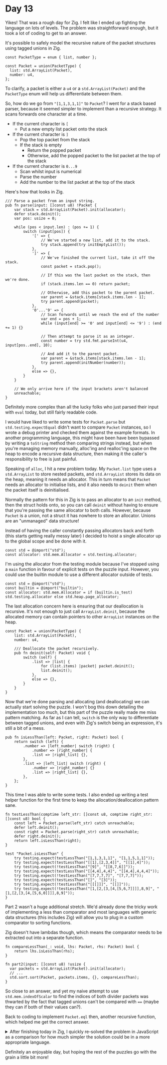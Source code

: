 # Day 13

Yikes! That was a rough day for Zig. I felt like I ended up fighting the language on lots of levels. The problem was straightforward enough, but it took a lot of coding to get to an answer.

It's possible to safely model the recursive nature of the packet structures using tagged unions in Zig.

```zig
const PacketType = enum { list, number };

const Packet = union(PacketType) {
  list: std.ArrayList(Packet),
  number: u4,
};
```

To clarify, a packet is either a `u4` or a `std.ArrayList(Packet)` and the `PacketType` enum will help us differentiate between them.

So, how do we go from `"[1,1,3,1,1]"` to `Packet`? I went for a stack based parser, because it seemed simpler to implement than a recursive strategy. It scans forwards one character at a time.

- If the current character is `[`
  - Put a new empty list packet onto the stack
- If the current character is `]`
  - Pop the top packet from the stack
  - If the stack is empty
    - Return the popped packet
    - Otherwise, add the popped packet to the list packet at the top of the stack
- If the current character is `0...9`
  - Scan whilst input is numerical
  - Parse the number
  - Add the number to the list packet at the top of the stack

Here's how that looks in Zig.

```zig
/// Parse a packet from an input string.
pub fn parse(input: []const u8) !Packet {
    var stack = std.ArrayList(Packet).init(allocator);
    defer stack.deinit();
    var pos: usize = 0;

    while (pos < input.len) : (pos += 1) {
        switch (input[pos]) {
            '[' => {
                // We've started a new list, add it to the stack.
                try stack.append(try initEmptyList());
            },
            ']' => {
                // We've finished the current list, take it off the stack.
                const packet = stack.pop();

                // If this was the last packet on the stack, then we're done.
                if (stack.items.len == 0) return packet;

                // Otherwise, add this packet to the parent packet.
                var parent = &stack.items[stack.items.len - 1];
                try parent.append(packet);
            },
            '0'...'9' => {
                // Scan forwards until we reach the end of the number
                var end = pos + 1;
                while (input[end] >= '0' and input[end] <= '9') : (end += 1) {}

                // Then attempt to parse it as an integer.
                const number = try std.fmt.parseInt(u4, input[pos..end], 10);

                // And add it to the parent packet.
                var parent = &stack.items[stack.items.len - 1];
                try parent.append(initNumber(number));
            },
            else => {},
        }
    }

    // We only arrive here if the input brackets aren't balanced
    unreachable;
}
```

Definitely more complex than all the lucky folks who just parsed their input with `eval` today, but still fairly readable code.

I would have liked to write some tests for `Packet.parse` but `std.testing.expectEqual` didn't want to compare `Packet` instances, so I wrote a debug printer and checked them against the example formats. In another programming language, this might have been have been bypassed by writing a `toString` method then comparing strings instead, but when you're managing memory manually, alloc'ing and realloc'ing space on the heap to encode a recursive data structure, then making it the caller's responsibility to free is just painful.

Speaking of `alloc`, I hit a new problem today. My `Packet.list` type uses a `std.ArrayList` to store nested packets, and `std.ArrayList` stores its data on the heap, meaning it needs an allocator. This in turn means that `Packet` needs an allocator to initialise lists, and it also needs to `deinit` them when the packet itself is deinitialised.

Normally the pattern for this in Zig is to pass an allocator to an `init` method, then the struct holds onto, so you can call `deinit` without having to ensure that you're passing the same allocator to both calls. However, because `Packet` is a union, not a struct it has nowhere to store an allocator. Unions are an "unmanaged" data structure!

Instead of having the caller constantly passing allocators back and forth (this starts getting really messy later) I decided to hoist a single allocator up to the global scope and be done with it.

```zig
const std = @import("std");
const allocator: std.mem.Allocator = std.testing.allocator;
```

I'm using the allocator from the testing module because I've stopped using a `main` function in favour of explicit tests on the puzzle input. However, you could use the builtin module to use a different allocator outside of tests.

```zig
const std = @import("std");
const builtin = @import("builtin");
const allocator: std.mem.Allocator = if (builtin.is_test) std.testing.allocator else std.heap.page_allocator;
```

The last allocation concern here is ensuring that our deallocation is recursive. It's not enough to just call `ArrayList.deinit`, because the allocated memory can contain pointers to other `ArrayList` instances on the heap.

```zig
const Packet = union(PacketType) {
    list: std.ArrayList(Packet),
    number: u4,

    /// Deallocate the packet recursively.
    pub fn deinit(self: Packet) void {
        switch (self) {
            .list => |list| {
                for (list.items) |packet| packet.deinit();
                list.deinit();
            },
            else => {},
        }
    }
}
```

Now that we're done parsing and allocating (and deallocating) we can actually start solving the puzzle. I won't bog this down detailing the implementation too much, but this part of the puzzle really made me miss pattern matching. As far as I can tell, `switch` is the only way to differentiate between tagged unions, and even with Zig's switch being an expression, it's still a bit of a mess.

```zig
pub fn isLessThan(left: Packet, right: Packet) bool {
    return switch (left) {
        .number => |left_number| switch (right) {
            .number => |right_number| {
            .list => |right_list| {},
        },
        .list => |left_list| switch (right) {
            .number => |right_number| {}
            .list => |right_list| {},
        },
    };
}
```

This time I was able to write some tests. I also ended up writing a test helper function for the first time to keep the allocation/deallocation pattern sane.

```zig
fn testLessThan(comptime left_str: []const u8, comptime right_str: []const u8) bool {
    const left = Packet.parse(left_str) catch unreachable;
    defer left.deinit();
    const right = Packet.parse(right_str) catch unreachable;
    defer right.deinit();
    return left.isLessThan(right);
}

test "Packet.isLessThan" {
    try testing.expect(testLessThan("[1,1,3,1,1]", "[1,1,5,1,1]"));
    try testing.expect(testLessThan("[[1],[2,3,4]]", "[[1],4]"));
    try testing.expect(!testLessThan("[9]", "[[8,7,6]]"));
    try testing.expect(testLessThan("[[4,4],4,4]", "[[4,4],4,4,4]"));
    try testing.expect(!testLessThan("[7,7,7,7]", "[7,7,7]"));
    try testing.expect(testLessThan("[]", "[3]"));
    try testing.expect(!testLessThan("[[[]]]", "[[]]"));
    try testing.expect(!testLessThan("[1,[2,[3,[4,[5,6,7]]]],8,9]", "[1,[2,[3,[4,[5,6,0]]]],8,9]"));
}
```

Part 2 wasn't a huge additional stretch. We'd already done the tricky work of implementing a less than comparator and most languages with generic data structures (this includes Zig) will allow you to plug in a custom comparator to sorting functions.

Zig doesn't have lambdas though, which means the comparator needs to be extracted out into a separate function.

```zig
fn compareLessThan(_: void, lhs: Packet, rhs: Packet) bool {
    return lhs.isLessThan(rhs);
}

fn part2(input: []const u8) !usize {
  var packets = std.ArrayList(Packet).init(allocator);
  // ...
  std.sort.sort(Packet, packets.items, {}, compareLessThan);
}
```

So close to an answer, and yet my naive attempt to use `std.mem.indexOfScalar` to find the indices of both divider packets was thwarted by the fact that tagged unions can't be compared with `==` (maybe they can if both of their values can?).

Back to coding to implement `Packet.eql` then, another recursive function, which helped me get the correct answer.

<details>
  <summary>
  After finishing today in Zig, I quickly re-solved the problem in JavaScript as a comparison for how much simpler the solution could be in a more appropriate language.
  </summary>

```js
import fs from "fs";
import assert from "assert";

function parse(input) {
  return input.split("\n").filter(line => line).map(eval);
}

function isLessThan(left, right) {
  if (typeof left === "number" && typeof right === "number") {
    return left < right;
  } else if (typeof left === "number") {
    return isLessThan([left], right);
  } else if (typeof right === "number") {
    return isLessThan(left, [right]);
  } else {
    for (let i = 0; i < left.length; i++) {
      if (i >= right.length) return false;
      if (isLessThan(left[i], right[i])) return true;
      if (isLessThan(right[i], left[i])) return false;
    }
    return left.length < right.length;
  }
}

function part1(input) {
  let packets = parse(input);
  let correct = 0;
  for (let index = 1; packets.length; index += 1) {
    if (isLessThan(packets.shift(), packets.shift())) {
      correct += index;
    }
  }
  return correct;
}

function part2(input) {
  let packets = parse(input);
  let div1 = [[2]];
  let div2 = [[6]];
  packets.push(div1, div2);
  packets.sort((left, right) => isLessThan(left, right) ? -1 : 1);
  return (packets.indexOf(div1) + 1) * (packets.indexOf(div2) + 1);
}

assert(isLessThan([1,1,3,1,1], [1,1,5,1,1]));
assert(isLessThan([[1],[2,3,4]], [[1],4]));
assert(!isLessThan([9], [[8,7,6]]));
assert(isLessThan([[4,4],4,4], [[4,4],4,4,4]));
assert(!isLessThan([7,7,7,7], [7,7,7]));
assert(isLessThan([], [3]));
assert(!isLessThan([[[]]], [[]]));
assert(!isLessThan([1,[2,[3,[4,[5,6,7]]]],8,9], [1,[2,[3,[4,[5,6,0]]]],8,9]));

let example = fs.readFileSync("./day-13/example.txt", "utf8").trim();
let input = fs.readFileSync("./day-13/input.txt", "utf8").trim();
assert.equal(part1(example), 13);
assert.equal(part2(example), 140);
assert.equal(part1(input), 6395);
assert.equal(part2(input), 24921);
```

</details>

Definitely an enjoyable day, but hoping the rest of the puzzles go with the grain a little bit more!

